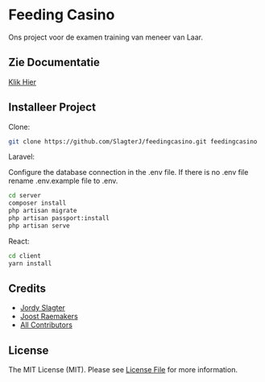 # Feeding Casino

Ons project voor de examen training van meneer van Laar.

## Zie Documentatie

[Klik Hier](DOCUMENTATION.md)

## Installeer Project

Clone:

```sh
git clone https://github.com/SlagterJ/feedingcasino.git feedingcasino
```

Laravel:

Configure the database connection in the .env file.
If there is no .env file rename .env.example file to .env.

```sh
cd server
composer install
php artisan migrate
php artisan passport:install
php artisan serve
```

React:

```sh
cd client
yarn install
```

## Credits

- [Jordy Slagter](https://github.com/SlagterJ)
- [Joost Raemakers](https://github.com/JRaemakers)
- [All Contributors](../../contributors)

## License

The MIT License (MIT). Please see [License File](LICENSE) for more information.
